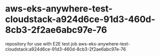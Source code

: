 # aws-eks-anywhere-test-cloudstack-a924d6ce-91d3-460d-8cb3-2f2ae6abc97e-76
repository for use with E2E test job aws-eks-anywhere-test-cloudstack:a924d6ce-91d3-460d-8cb3-2f2ae6abc97e-76
